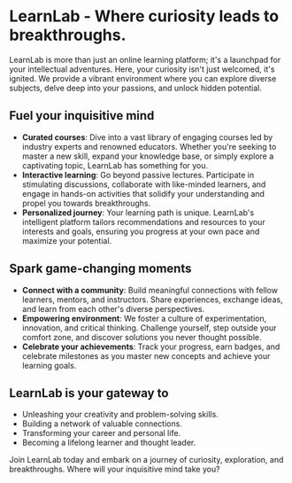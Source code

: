 # LearnLab - Where curiosity leads to breakthroughs.
LearnLab is more than just an online learning platform; it's a launchpad for your intellectual adventures. Here, your curiosity isn't just welcomed, it's ignited. We provide a vibrant environment where you can explore diverse subjects, delve deep into your passions, and unlock hidden potential.

## Fuel your inquisitive mind

* <b>Curated courses</b>: Dive into a vast library of engaging courses led by industry experts and renowned educators. Whether you're seeking to master a new skill, expand your knowledge base, or simply explore a captivating topic, LearnLab has something for you.
* <b>Interactive learning</b>: Go beyond passive lectures. Participate in stimulating discussions, collaborate with like-minded learners, and engage in hands-on activities that solidify your understanding and propel you towards breakthroughs.
* <b>Personalized journey</b>: Your learning path is unique. LearnLab's intelligent platform tailors recommendations and resources to your interests and goals, ensuring you progress at your own pace and maximize your potential.

## Spark game-changing moments

* <b>Connect with a community</b>: Build meaningful connections with fellow learners, mentors, and instructors. Share experiences, exchange ideas, and learn from each other's diverse perspectives.
* <b>Empowering environment</b>: We foster a culture of experimentation, innovation, and critical thinking. Challenge yourself, step outside your comfort zone, and discover solutions you never thought possible.
* <b>Celebrate your achievements</b>: Track your progress, earn badges, and celebrate milestones as you master new concepts and achieve your learning goals.

## LearnLab is your gateway to

* Unleashing your creativity and problem-solving skills.
* Building a network of valuable connections.
* Transforming your career and personal life.
* Becoming a lifelong learner and thought leader.

Join LearnLab today and embark on a journey of curiosity, exploration, and breakthroughs. Where will your inquisitive mind take you?
